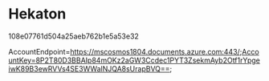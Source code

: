# Hekaton

108e07761d504a25aeb762b1e5a53e32


AccountEndpoint=https://mscosmos1804.documents.azure.com:443/;AccountKey=8P2T80D3BBAIp84mOKz2aGW3Ccdec1PYT3ZsekmAyb2Otf1rYpgeiwK89B3ewRVVs4SE3WWalNJQA8sUrapBVQ==;
